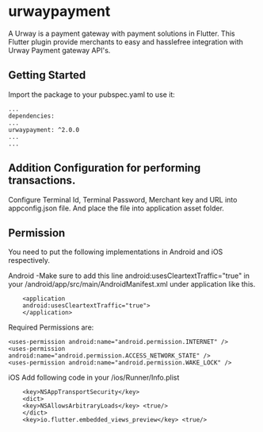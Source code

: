 # urwaypayment

A Urway is a payment gateway with payment solutions in Flutter.
This Flutter plugin provide merchants to easy and hasslefree integration with Urway Payment gateway API's.

## Getting Started

Import the package to your pubspec.yaml to use it:

    ...
    dependencies:
    ...
    urwaypayment: ^2.0.0   
    ...
    ...

## Addition Configuration for performing transactions.

Configure Terminal Id, Terminal Password, Merchant key and URL into appconfig.json file. 
And place the file into application asset folder.

## Permission 
You need to put the following implementations in Android and iOS respectively.

Android
  -Make sure to add this line android:usesCleartextTraffic="true" in your <project-directory>/android/app/src/main/AndroidManifest.xml under application like this.

        <application
        android:usesCleartextTraffic="true">
        </application>

Required Permissions are:

    <uses-permission android:name="android.permission.INTERNET" />
    <uses-permission android:name="android.permission.ACCESS_NETWORK_STATE" />
    <uses-permission android:name="android.permission.WAKE_LOCK" />

iOS
    Add following code in your <project-directory>/ios/Runner/Info.plist
    
        <key>NSAppTransportSecurity</key>
        <dict>
        <key>NSAllowsArbitraryLoads</key> <true/>
        </dict>
        <key>io.flutter.embedded_views_preview</key> <true/> 